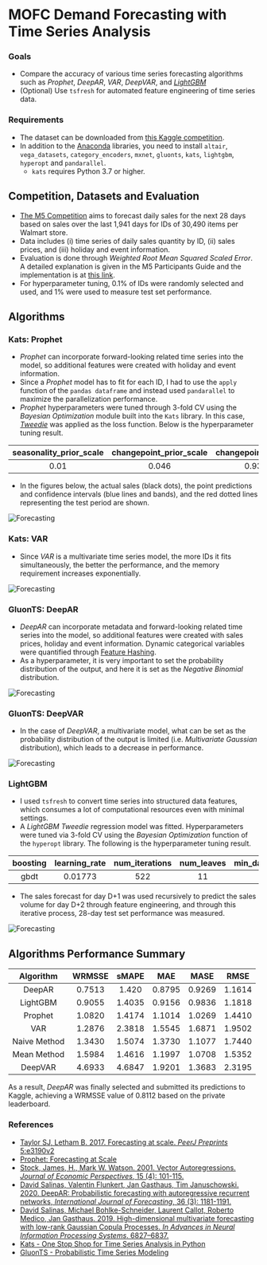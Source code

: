 # MOFC Demand Forecasting with Time Series Analysis 
### Goals
* Compare the accuracy of various time series forecasting algorithms such as *Prophet*, *DeepAR*, *VAR*, *DeepVAR*, and *[LightGBM](https://papers.nips.cc/paper/2017/file/6449f44a102fde848669bdd9eb6b76fa-Paper.pdf)*
* (Optional) Use `tsfresh` for automated feature engineering of time series data.

### Requirements
* The dataset can be downloaded from [this Kaggle competition](https://www.kaggle.com/c/m5-forecasting-accuracy).
* In addition to the [Anaconda](https://www.anaconda.com) libraries, you need to install `altair`, `vega_datasets`, `category_encoders`, `mxnet`, `gluonts`, `kats`, `lightgbm`, `hyperopt` and `pandarallel`.
  * `kats` requires Python 3.7 or higher.

## Competition, Datasets and Evaluation
* [The M5 Competition](https://mofc.unic.ac.cy/m5-competition) aims to forecast daily sales for the next 28 days based on sales over the last 1,941 days for IDs of 30,490 items per Walmart store.
* Data includes (i) time series of daily sales quantity by ID, (ii) sales prices, and (iii) holiday and event information.
* Evaluation is done through *Weighted Root Mean Squared Scaled Error*. A detailed explanation is given in the M5 Participants Guide and the implementation is at [this link](https://www.kaggle.com/c/m5-forecasting-accuracy/discussion/133834).
* For hyperparameter tuning, 0.1% of IDs were randomly selected and used, and 1% were used to measure test set performance.

## Algorithms
### Kats: Prophet
* *Prophet* can incorporate forward-looking related time series into the model, so additional features were created with holiday and event information.
* Since a *Prophet* model has to fit for each ID, I had to use the `apply` function of the `pandas dataframe` and instead used `pandarallel` to maximize the parallelization performance.
* *Prophet* hyperparameters were tuned through 3-fold CV using the *Bayesian Optimization* module built into the `Kats` library. In this case, *[Tweedie](https://scikit-learn.org/stable/modules/generated/sklearn.metrics.mean_tweedie_deviance.html)* was applied as the loss function. Below is the hyperparameter tuning result.
  
|seasonality_prior_scale|changepoint_prior_scale|changepoint_range|n_changepoints|holidays_prior_scale|seasonality_mode|
|:---:|:---:|:---:|:---:|:---:|:---:|
|0.01|0.046|0.93|5|100.00|multiplicative|

* In the figures below, the actual sales (black dots), the point predictions and confidence intervals (blue lines and bands), and the red dotted lines representing the test period are shown.
  
![Forecasting](./img/prophet.svg)

### Kats: VAR
* Since *VAR* is a multivariate time series model, the more IDs it fits simultaneously, the better the performance, and the memory requirement increases exponentially.
  
![Forecasting](./img/var.svg)

### GluonTS: DeepAR
* *DeepAR* can incorporate metadata and forward-looking related time series into the model, so additional features were created with sales prices, holiday and event information. Dynamic categorical variables were quantified through [Feature Hashing](https://alex.smola.org/papers/2009/Weinbergeretal09.pdf).
* As a hyperparameter, it is very important to set the probability distribution of the output, and here it is set as the *Negative Binomial* distribution.

![Forecasting](./img/deepar.svg)

### GluonTS: DeepVAR
* In the case of *DeepVAR*, a multivariate model, what can be set as the probability distribution of the output is limited (i.e. *Multivariate Gaussian* distribution), which leads to a decrease in performance.
  
![Forecasting](./img/deepvar.svg)

### LightGBM
* I used `tsfresh` to convert time series into structured data features, which consumes a lot of computational resources even with minimal settings.
* A *LightGBM* *Tweedie* regression model  was fitted. Hyperparameters were tuned via 3-fold CV using the *Bayesian Optimization* function of the `hyperopt` library. The following is the hyperparameter tuning result.
  
|boosting|learning_rate|num_iterations|num_leaves|min_data_in_leaf|min_sum_hessian_in_leaf|bagging_fraction|bagging_freq|feature_fraction|extra_trees|lambda_l1|lambda_l2|path_smooth|max_bin|
|:---:|:---:|:---:|:---:|:---:|:---:|:---:|:---:|:---:|:---:|:---:|:---:|:---:|:---:|
|gbdt|0.01773|522|11|33|0.0008|0.5297|4|0.5407|False|2.9114|0.2127|217.3879|1023|
  
* The sales forecast for day D+1 was used recursively to predict the sales volume for day D+2 through feature engineering, and through this iterative process, 28-day test set performance was measured.

![Forecasting](./img/lgb.svg)

## Algorithms Performance Summary
|Algorithm|WRMSSE|sMAPE|MAE|MASE|RMSE|
|:---:|:---:|:---:|:---:|:---:|:---:|
|DeepAR|0.7513|1.420|0.8795|0.9269|1.1614|
|LightGBM|0.9055|1.4035|0.9156|0.9836|1.1818|
|Prophet|1.0820|1.4174|1.1014|1.0269|1.4410|
|VAR|1.2876|2.3818|1.5545|1.6871|1.9502|
|Naive Method|1.3430|1.5074|1.3730|1.1077|1.7440|
|Mean Method|1.5984|1.4616|1.1997|1.0708|1.5352|
|DeepVAR|4.6933|4.6847|1.9201|1.3683|2.3195|

As a result, *DeepAR* was finally selected and submitted its predictions to Kaggle, achieving a WRMSSE value of 0.8112 based on the private leaderboard.

### References
* [Taylor SJ, Letham B. 2017. Forecasting at scale. *PeerJ Preprints* 5:e3190v2](https://peerj.com/preprints/3190.pdf)
* [Prophet: Forecasting at Scale](https://research.fb.com/blog/2017/02/prophet-forecasting-at-scale)
* [Stock, James, H., Mark W. Watson. 2001. Vector Autoregressions. *Journal of Economic Perspectives*, 15 (4): 101-115.](https://www.princeton.edu/~mwatson/papers/Stock_Watson_JEP_2001.pdf)
* [David Salinas, Valentin Flunkert, Jan Gasthaus, Tim Januschowski. 2020. DeepAR: Probabilistic forecasting with autoregressive recurrent networks, *International Journal of Forecasting*, 36 (3): 1181-1191.](https://arxiv.org/pdf/1704.04110.pdf)
* [David Salinas, Michael Bohlke-Schneider, Laurent Callot, Roberto Medico,
Jan Gasthaus. 2019. High-dimensional multivariate forecasting with low-rank Gaussian Copula Processes. *In Advances in Neural Information Processing Systems*. 6827–6837.](https://arxiv.org/pdf/1910.03002.pdf)
* [Kats - One Stop Shop for Time Series Analysis in Python](https://facebookresearch.github.io/Kats/)
* [GluonTS - Probabilistic Time Series Modeling](https://ts.gluon.ai/index.html)
